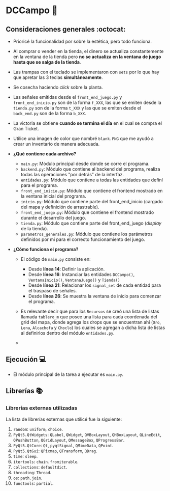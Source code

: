 # DCCampo :school_satchel:

## Consideraciones generales :octocat:

* Prioricé la funcionalidad por sobre la estética, pero todo funciona.

* Al comprar o vender en la tienda, el dinero se actualiza constantemente en la ventana de la tienda pero __no se actualiza en la ventana de juego hasta que se salga de la tienda__.

* Las trampas con el teclado se implementaron con ```sets``` por lo que hay que apretar las 3 teclas __simultáneamente__.

* Se cosecha haciendo _click_ sobre la planta.

* Las señales emitidas desde el ```front_end_juego.py``` y ```front_end_inicio.py``` son de la forma ```f_XXX```, las que se emiten desde la ```tienda.py``` son de la forma ```t_XXX``` y las que se emiten desde el ```back_end.py``` son de la forma ```b_XXX```.

* La victoria se obtiene __cuando se termina el día__ en el cual se compra el Gran Ticket.

* Utilice una imagen de color que nombré ```blank.PNG``` que me ayudó a crear un inventario de manera adecuada.

* **¿Qué contiene cada archivo?**
  * ```main.py```: Módulo principal desde donde se corre el programa.
  * ```backend.py```: Módulo que contiene al backend del programa, realiza todas las operaciones "por detrás" de la interfaz.
  * ```entidades.py```: Módulo que contiene a todas las entidades que definí para el programa.
  * ```front_end_inicio.py```: Módulo que contiene el frontend mostrado en la ventana inicial del programa.
  * ```inicio.py```: Módulo que contiene parte del front_end_inicio (cargado del mapa y definición de arrastrable).
  * ```front_end_juego.py```: Módulo que contiene el frontend mostrado durante el desarrollo del juego.
  * ```tienda.py```: Módulo que contiene parte del front_end_juego (_display_ de la tienda).
  * ```parametros_generales.py```: Módulo que contiene los parámetros definidos por mi para el correcto funcionamiento del juego.

* **¿Cómo funciona el programa?**
  * El código de ```main.py``` consiste en:
    * Desde __línea 14__: Definir la aplicación.
    * Desde __línea 16__: Instanciar las entidades ```DCCampo()```, ```VentanaInicio()```, ```VentanaJuego()``` y ```Tienda()```
    * Desde __línea 21__: Relacionar los ```signal_set``` de cada entidad para el traspaso de señales.
    * Desde __línea 26__: Se muestra la ventana de inicio para comenzar el programa.

  * Es relevante decir que para los ```Recursos``` se creó una lista de listas llamada ```tablero_m``` que posee una lista para cada coordenada del grid del mapa, donde agrega los drops que se encuentran ahí (```Oro```, ```Lena```, ```Alcachofa``` y ```Choclo```) los cuales se agregan a dicha lista de listas al definirlos dentro del módulo ```entidades.py```.
  * 

## Ejecución :computer:
* El módulo principal de la tarea a ejecutar es  ```main.py```. 


## Librerías :books:
### Librerías externas utilizadas
La lista de librerías externas que utilicé fue la siguiente:

1. ```random```: ```uniform```, ```choice```.
2. ```PyQt5.QtWidgets```: ```QLabel```, ```QWidget```, ```QVBoxLayout```, ```QHBoxLayout```, ```QLineEdit```, ```QPushButton```, ```QGridLayout```, ```QMessageBox```, ```QProgressBar```.
3. ```PyQt5.QtCore```: ```Qt```, ```pyqtSignal```, ```QMimeData```, ```QPoint```.
4.  ```PyQt5.QtGui```: ```QPixmap```, ```QTransform```, ```QDrag```.
5. ```time```: ```sleep```.
6. ```itertools```: ```chain.fromiterable```.
7. ```collections```: ```defaultdict```.
8. ```threading```: ```Thread```.
9. ```os```: ```path.join```.
10. ```functools```: ```partial```.
